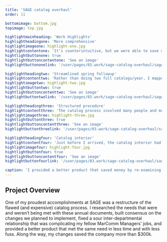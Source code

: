 ```yaml
---
title: 'SAGE catalog overhaul'
order: 11

bottomimage: bottom.jpg
topimage: top.jpg

highlightmainheading: 'Work Highlights'
highlightheadingone: 'More comprehensive'
highlightimageone: highlight-one.jpg
highlightcontentone: 'It’s counterintuitive, but we were able to save money by adding listings (due to automation, saving countless manhours), which also provided added utility.'
hightlightbuttonone: true
hightlightbuttoncontentone: 'See an image'
highlightbuttononelink: '/user/pages/03.work/sage-catalog-overhaul/sage-highlight-one-full.jpg'

highlightheadingtwo: 'Streamlined spring followup'
highlightcontenttwo: 'Rather than doing two full catalogs/year, I mapped out a matching spring update strategy, folded to drastically save mailing costs.'
highlightimagetwo: highlight-two.jpg
hightlightbuttontwo: true
hightlightbuttoncontenttwo: 'See an image'
highlightbuttontwolink: '/user/pages/03.work/sage-catalog-overhaul/sage-highlight-two-full.jpg'

highlightheadingthree: 'Structured procedure'
highlightcontentthree: 'The catalog process involved many people and moving pieces, so I carefully managed and communicated the procedure.'
highlightimagethree: highlight-three.jpg
hightlightbuttonthree: true
hightlightbuttoncontentthree: 'See an image'
highlightbuttonthreelink: '/user/pages/03.work/sage-catalog-overhaul/sage-highlight-three-full.jpg'

highlightheadingfour: 'Catalog interior'
highlightcontentfour: 'Just before I arrived, the catalog interior had been redesigned, so we wanted to keep its greatest strength: automatic pagination.'
highlightimagefour: highlight-four.jpg
hightlightbuttonfour: true
hightlightbuttoncontentfour: 'See an image'
highlightbuttonfourlink: '/user/pages/03.work/sage-catalog-overhaul/sage-highlight-four-full.jpg'

caption: 'I provided a better product that saved money by re-examining our process.'
---
```


## Project Overview
One of my proudest accomplishments at SAGE was a restructure of the flawed (and expensive) catalog process. I researched the needs that were and weren’t being met with these annual documents, built consensus on the changes we planned to implement, fixed a sour inter-departmental relationship that was complicating my fellow MarComm Managers’ jobs, and provided a better product that met the same need in less time and with less fuss. Along the way, my changes saved the company more than $300k.